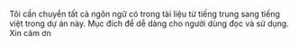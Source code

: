 Tôi cần chuyển tất cả ngôn ngữ có trong tài liệu từ tiếng trung sang tiếng việt trong dự án này. Mục đích để dễ dàng cho người dùng đọc và sử dụng. Xin cảm ơn